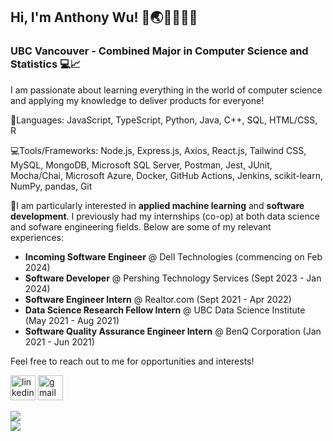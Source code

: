 ## Hi, I'm Anthony Wu! 👋🌏🇨🇦🇹🇼
### UBC Vancouver - Combined Major in Computer Science and Statistics 💻📈

I am passionate about learning everything in the world of computer science and applying my knowledge to deliver products for everyone!

🤹Languages: JavaScript, TypeScript, Python, Java, C++, SQL, HTML/CSS, R

💻Tools/Frameworks: Node.js, Express.js, Axios, React.js, Tailwind CSS, MySQL, MongoDB, Microsoft SQL Server, Postman, Jest, JUnit, Mocha/Chai, Microsoft Azure, Docker, GitHub Actions, Jenkins, scikit-learn, NumPy, pandas, Git

👔I am particularly interested in **applied machine learning** and **software development**. I previously had my internships (co-op) at both data science and sofware engineering fields. Below are some of my relevant experiences: <br /> 
- **Incoming Software Engineer** @ Dell Technologies (commencing on Feb 2024)
- **Software Developer** @ Pershing Technology Services (Sept 2023 - Jan 2024)
- **Software Engineer Intern** @ Realtor.com (Sept 2021 - Apr 2022)
- **Data Science Research Fellow Intern** @ UBC Data Science Institute (May 2021 - Aug 2021)
- **Software Quality Assurance Engineer Intern** @ BenQ Corporation (Jan 2021 - Jun 2021)

Feel free to reach out to me for opportunities and interests!

[<img src='https://cdn.jsdelivr.net/npm/simple-icons@3.0.1/icons/linkedin.svg' alt='linkedin' height='40'>](https://www.linkedin.com/in/anthony-wu-077430b5/)   [<img src='https://cdn.jsdelivr.net/npm/simple-icons@3.0.1/icons/gmail.svg' alt='gmail' height='40'>](mailto:anthony.yp.wu@gmail.com)


<a href="https://github.com/anuraghazra/convoychat">
  <img align="center" src="https://github-readme-stats.vercel.app/api/top-langs/?username=achinth-b&layout=compact&show_icons=true&theme=nightowl" />

<br />

<a href="https://github.com/anuraghazra/github-readme-stats">
  <img align="left" src="https://github-readme-stats.vercel.app/api?username=anthonywu2000&show_icons=true&hide_border=true&count_private=true&theme=tokyonight" />

</a>


<!-- ![GitHub stats](https://github-readme-stats.vercel.app/api?username=anthonywu2000&count_private=true&include_all_commits=true&show_icons=true&hide=stars,contribs&token=SECRET_TOKEN)   -->

